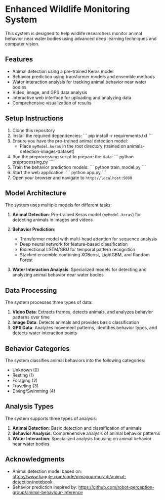 # Enhanced Wildlife Monitoring System

This system is designed to help wildlife researchers monitor animal behavior near water bodies using advanced deep learning techniques and computer vision.

## Features

- Animal detection using a pre-trained Keras model
- Behavior prediction using transformer models and ensemble methods
- Water interaction analysis for tracking animal behavior near water bodies
- Video, image, and GPS data analysis
- Interactive web interface for uploading and analyzing data
- Comprehensive visualization of results

## Setup Instructions

1. Clone this repository
2. Install the required dependencies:
   \`\`\`
   pip install -r requirements.txt
   \`\`\`
3. Ensure you have the pre-trained animal detection model:
   - Place `myModel.keras` in the root directory (trained on animals-detection-images-dataset)
4. Run the preprocessing script to prepare the data:
   \`\`\`
   python preprocessing.py
   \`\`\`
5. Train the behavior prediction models:
   \`\`\`
   python train_model.py
   \`\`\`
6. Start the web application:
   \`\`\`
   python app.py
   \`\`\`
7. Open your browser and navigate to `http://localhost:5000`

## Model Architecture

The system uses multiple models for different tasks:

1. **Animal Detection**: Pre-trained Keras model (`myModel.keras`) for detecting animals in images and videos
2. **Behavior Prediction**: 
   - Transformer model with multi-head attention for sequence analysis
   - Deep neural network for feature-based classification
   - Bidirectional LSTM/GRU for temporal pattern recognition
   - Stacked ensemble combining XGBoost, LightGBM, and Random Forest

3. **Water Interaction Analysis**: Specialized models for detecting and analyzing animal behavior near water bodies

## Data Processing

The system processes three types of data:

1. **Video Data**: Extracts frames, detects animals, and analyzes behavior patterns over time
2. **Image Data**: Detects animals and provides basic classification
3. **GPS Data**: Analyzes movement patterns, identifies behavior types, and detects water interaction points

## Behavior Categories

The system classifies animal behaviors into the following categories:

- Unknown (0)
- Resting (1)
- Foraging (2)
- Traveling (3)
- Diving/Swimming (4)

## Analysis Types

The system supports three types of analysis:

1. **Animal Detection**: Basic detection and classification of animals
2. **Behavior Analysis**: Comprehensive analysis of animal behavior patterns
3. **Water Interaction**: Specialized analysis focusing on animal behavior near water bodies

## Acknowledgments

- Animal detection model based on: https://www.kaggle.com/code/nimapourmoradi/animal-detection/notebook
- Behavior prediction inspired by: https://github.com/robot-perception-group/animal-behaviour-inference
